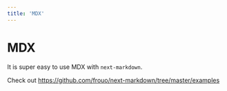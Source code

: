 ```yaml
---
title: 'MDX'
---
```


# MDX

It is super easy to use MDX with `next-markdown`.

Check out https://github.com/frouo/next-markdown/tree/master/examples
